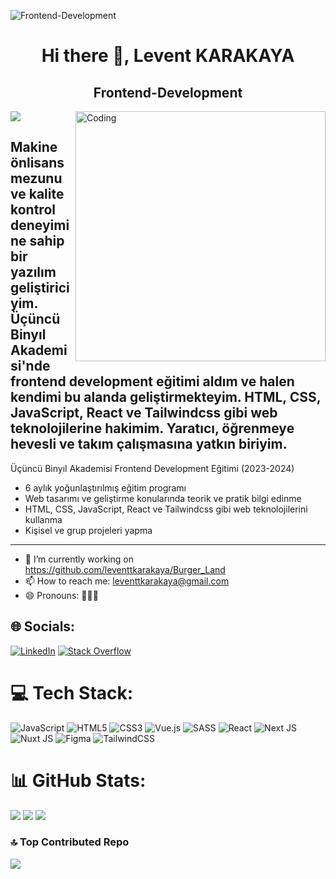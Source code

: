 ![Frontend-Development](https://camo.githubusercontent.com/8ae85eb04d632f37ae7a1c00f1c3b76a0e818a4a13f640be5ff189ff2a10d905/68747470733a2f2f73352e67696679752e636f6d2f696d616765732f53693339512e706e67)
<h1 align="center"> Hi there 👋, Levent KARAKAYA</h1> 
<h2 align="center"> Frontend-Development</h2> 

<img align="right"   alt="Coding" width="400" src="https://user-images.githubusercontent.com/74038190/229223263-cf2e4b07-2615-4f87-9c38-e37600f8381a.gif">


[![](https://visitcount.itsvg.in/api?id=leventtkarakaya&icon=0&color=1)](https://visitcount.itsvg.in)
<!-- Proudly created with GPRM ( https://gprm.itsvg.in ) -->

Makine önlisans mezunu ve kalite kontrol deneyimine sahip bir yazılım geliştiriciyim. Üçüncü Binyıl Akademisi'nde frontend development eğitimi aldım ve halen kendimi bu alanda geliştirmekteyim. HTML, CSS, JavaScript, React ve Tailwindcss gibi web teknolojilerine hakimim. Yaratıcı, öğrenmeye hevesli ve takım çalışmasına yatkın biriyim.
---
Üçüncü Binyıl Akademisi Frontend Development Eğitimi (2023-2024)
- 6 aylık yoğunlaştırılmış eğitim programı
- Web tasarımı ve geliştirme konularında teorik ve pratik bilgi edinme
- HTML, CSS, JavaScript, React ve Tailwindcss gibi web teknolojilerini kullanma
- Kişisel ve grup projeleri yapma
---
- 🔭 I’m currently working on https://github.com/leventtkarakaya/Burger_Land 
- 📫 How to reach me: leventtkarakaya@gmail.com 
- 😄 Pronouns: 👨🏽‍💻


## 🌐 Socials:
[![LinkedIn](https://img.shields.io/badge/LinkedIn-%230077B5.svg?logo=linkedin&logoColor=white)](https://linkedin.com/in/https://www.linkedin.com/in/levent-karakaya-27b75728b/) [![Stack Overflow](https://img.shields.io/badge/-Stackoverflow-FE7A16?logo=stack-overflow&logoColor=white)](https://stackoverflow.com/users/https://stackoverflow.com/users/23240883/levo58) 

# 💻 Tech Stack:
![JavaScript](https://img.shields.io/badge/javascript-%23323330.svg?style=for-the-badge&logo=javascript&logoColor=%23F7DF1E) ![HTML5](https://img.shields.io/badge/html5-%23E34F26.svg?style=for-the-badge&logo=html5&logoColor=white) ![CSS3](https://img.shields.io/badge/css3-%231572B6.svg?style=for-the-badge&logo=css3&logoColor=white) ![Vue.js](https://img.shields.io/badge/vue.js-%2335495e.svg?style=for-the-badge&logo=vuedotjs&logoColor=%234FC08D) ![SASS](https://img.shields.io/badge/SASS-hotpink.svg?style=for-the-badge&logo=SASS&logoColor=white) ![React](https://img.shields.io/badge/react-%2320232a.svg?style=for-the-badge&logo=react&logoColor=%2361DAFB) ![Next JS](https://img.shields.io/badge/Next-black?style=for-the-badge&logo=next.js&logoColor=white) ![Nuxt JS](https://img.shields.io/badge/Nuxt-002E3B?style=for-the-badge&logo=nuxt.js&logoColor=#00DC82) ![Figma](https://img.shields.io/badge/figma-%23F24E1E.svg?style=for-the-badge&logo=figma&logoColor=white) ![TailwindCSS](https://img.shields.io/badge/tailwindcss-%2338B2AC.svg?style=for-the-badge&logo=tailwind-css&logoColor=white)

# 📊 GitHub Stats:  
![](https://github-readme-stats.vercel.app/api?username=leventtkarakaya&theme=radical&hide_border=true&include_all_commits=true&count_private=true)
![](https://github-readme-streak-stats.herokuapp.com/?user=leventtkarakaya&theme=radical&hide_border=true)
![](https://github-readme-stats.vercel.app/api/top-langs/?username=leventtkarakaya&theme=radical&hide_border=true&include_all_commits=true&count_private=true&layout=compact)

### 🔝 Top Contributed Repo
![](https://github-contributor-stats.vercel.app/api?username=leventtkarakaya&limit=5&theme=radical&combine_all_yearly_contributions=true)



